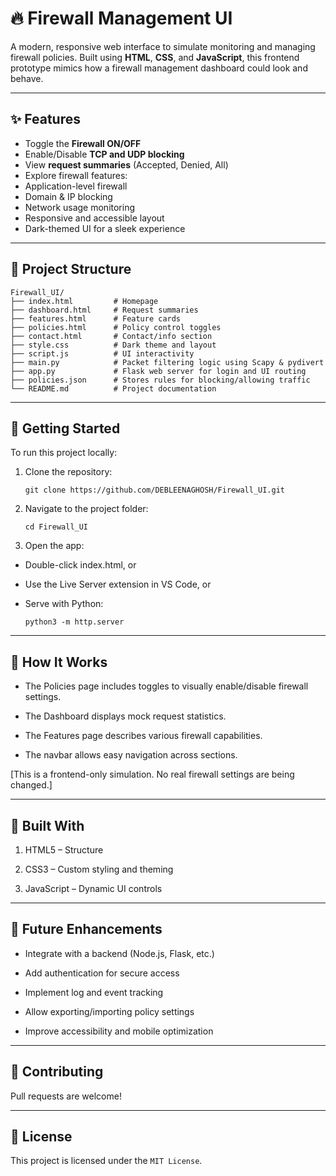 # 🔥 Firewall Management UI

A modern, responsive web interface to simulate monitoring and managing firewall policies. Built using **HTML**, **CSS**, and **JavaScript**, this frontend prototype mimics how a firewall management dashboard could look and behave.

---

## ✨ Features

-  Toggle the **Firewall ON/OFF**
-  Enable/Disable **TCP and UDP blocking**
-  View **request summaries** (Accepted, Denied, All)
-  Explore firewall features:
  - Application-level firewall
  - Domain & IP blocking
  - Network usage monitoring
-  Responsive and accessible layout
-  Dark-themed UI for a sleek experience

---

## 📁 Project Structure

```plaintext
Firewall_UI/
├── index.html         # Homepage
├── dashboard.html     # Request summaries
├── features.html      # Feature cards
├── policies.html      # Policy control toggles
├── contact.html       # Contact/info section
├── style.css          # Dark theme and layout
├── script.js          # UI interactivity
├── main.py            # Packet filtering logic using Scapy & pydivert
├── app.py             # Flask web server for login and UI routing
├── policies.json      # Stores rules for blocking/allowing traffic
└── README.md          # Project documentation

```

---

## 🚀 Getting Started

To run this project locally:

1. Clone the repository:
   
   `git clone https://github.com/DEBLEENAGHOSH/Firewall_UI.git`

2. Navigate to the project folder:
   
   `cd Firewall_UI`
3. Open the app:

- Double-click index.html, or

- Use the Live Server extension in VS Code, or

- Serve with Python:
  
   `python3 -m http.server`

---
## 🧠 How It Works

- The Policies page includes toggles to visually enable/disable firewall settings.

- The Dashboard displays mock request statistics.

- The Features page describes various firewall capabilities.

- The navbar allows easy navigation across sections.

[This is a frontend-only simulation. No real firewall settings are being changed.]

---

## 🧱 Built With

1.  HTML5 – Structure

2.  CSS3 – Custom styling and theming

3.  JavaScript – Dynamic UI controls

---

## 🎯 Future Enhancements

-  Integrate with a backend (Node.js, Flask, etc.)

-  Add authentication for secure access

-  Implement log and event tracking

-  Allow exporting/importing policy settings

-  Improve accessibility and mobile optimization

---

## 🤝 Contributing

Pull requests are welcome!

---

## 📝 License

This project is licensed under the `MIT License`.






